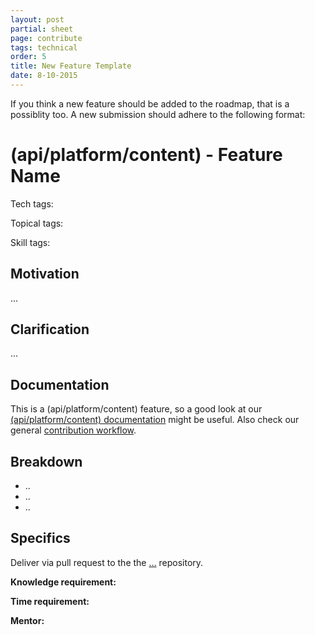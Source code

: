 ```yaml
---
layout: post
partial: sheet
page: contribute
tags: technical
order: 5
title: New Feature Template
date: 8-10-2015
---
```

If you think a new feature should be added to the roadmap, that is a possiblity too. A new submission should adhere to the following format: 

# (api/platform/content) - Feature Name

Tech tags:

Topical tags:

Skill tags:

## Motivation

...

## Clarification

...

## Documentation

This is a (api/platform/content) feature, so a good look at our [(api/platform/content) documentation](…) might be useful. Also check our general [contribution workflow](http://user-staging.offcourse.io/documentation/contribute.html). 

## Breakdown

- ..
- ..
- ..

## Specifics

Deliver via pull request to the the […](…) repository. 

**Knowledge requirement:** 

**Time requirement:**

**Mentor:**